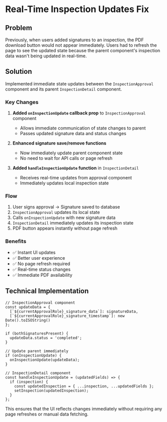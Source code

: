# Real-Time Inspection Updates Fix

## Problem
Previously, when users added signatures to an inspection, the PDF download button would not appear immediately. Users had to refresh the page to see the updated state because the parent component's inspection data wasn't being updated in real-time.

## Solution
Implemented immediate state updates between the `InspectionApproval` component and its parent `InspectionDetail` component.

### Key Changes

1. **Added `onInspectionUpdate` callback prop** to `InspectionApproval` component
   - Allows immediate communication of state changes to parent
   - Passes updated signature data and status changes

2. **Enhanced signature save/remove functions**
   - Now immediately update parent component state
   - No need to wait for API calls or page refresh

3. **Added `handleInspectionUpdate` function** in `InspectionDetail`
   - Receives real-time updates from approval component
   - Immediately updates local inspection state

### Flow
1. User signs approval → Signature saved to database
2. `InspectionApproval` updates its local state
3. Calls `onInspectionUpdate` with new signature data
4. `InspectionDetail` immediately updates its inspection state
5. PDF button appears instantly without page refresh

### Benefits
- ✅ Instant UI updates
- ✅ Better user experience
- ✅ No page refresh required
- ✅ Real-time status changes
- ✅ Immediate PDF availability

## Technical Implementation

```tsx
// InspectionApproval component
const updateData = {
  [`${currentApprovalRole}_signature_data`]: signatureData,
  [`${currentApprovalRole}_signature_timestamp`]: new Date().toISOString()
};

if (bothSignaturesPresent) {
  updateData.status = 'completed';
}

// Update parent immediately
if (onInspectionUpdate) {
  onInspectionUpdate(updateData);
}
```

```tsx
// InspectionDetail component
const handleInspectionUpdate = (updatedFields) => {
  if (inspection) {
    const updatedInspection = { ...inspection, ...updatedFields };
    setInspection(updatedInspection);
  }
};
```

This ensures that the UI reflects changes immediately without requiring any page refreshes or manual data fetching. 